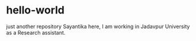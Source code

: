 # hello-world
just another repository
Sayantika here, I am working in Jadavpur University as a Research assistant.
